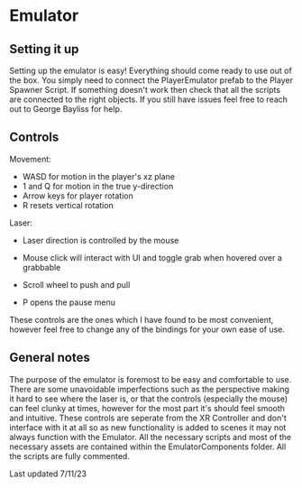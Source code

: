 # Emulator
## Setting it up
Setting up the emulator is easy! Everything should come ready to use out of the box. You simply need to connect the PlayerEmulator prefab to the Player Spawner Script.
If something doesn't work then check that all the scripts are connected to the right objects. If you still have issues feel free to reach out to George Bayliss for help.

## Controls
Movement:
 * WASD for motion in the player's xz plane 
 * 1 and Q for motion in the true y-direction
 * Arrow keys for player rotation
 * R resets vertical rotation

Laser:
 * Laser direction is controlled by the mouse
 * Mouse click will interact with UI and toggle grab when hovered over a grabbable
 * Scroll wheel to push and pull

 * P opens the pause menu

These controls are the ones which I have found to be most convenient, however feel free to change any of the bindings for your own ease of use.

## General notes
The purpose of the emulator is foremost to be easy and comfortable to use. There are some unavoidable imperfections such as the perspective making it hard to see where the laser is, or that the controls (especially the mouse) can feel clunky at times, however for the most part it's should feel smooth and intuitive.
These controls are seperate from the XR Controller and don't interface with it at all so as new functionality is added to scenes it may not always function with the Emulator.
All the necessary scripts and most of the necessary assets are contained within the EmulatorComponents folder.
All the scripts are fully commented. 

Last updated 7/11/23